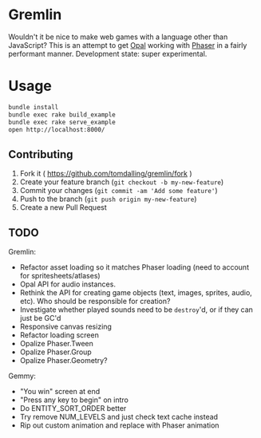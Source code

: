 # Gremlin

Wouldn't it be nice to make web games with a language other than JavaScript?
This is an attempt to get [Opal][] working with [Phaser][] in a fairly
performant manner. Development state: super experimental.

# Usage

```sh
bundle install
bundle exec rake build_example
bundle exec rake serve_example
open http://localhost:8000/
```

## Contributing

1. Fork it ( https://github.com/tomdalling/gremlin/fork )
2. Create your feature branch (`git checkout -b my-new-feature`)
3. Commit your changes (`git commit -am 'Add some feature'`)
4. Push to the branch (`git push origin my-new-feature`)
5. Create a new Pull Request

## TODO

Gremlin:
 - Refactor asset loading so it matches Phaser loading (need to account for
   spritesheets/atlases)
 - Opal API for audio instances.
 - Rethink the API for creating game objects (text, images, sprites, audio, etc).
   Who should be responsible for creation?
 - Investigate whether played sounds need to be `destroy`'d, or if they can just be GC'd
 - Responsive canvas resizing
 - Refactor loading screen
 - Opalize Phaser.Tween
 - Opalize Phaser.Group
 - Opalize Phaser.Geometry?

Gemmy:
 - "You win" screen at end
 - "Press any key to begin" on intro
 - Do ENTITY_SORT_ORDER better
 - Try remove NUM_LEVELS and just check text cache instead
 - Rip out custom animation and replace with Phaser animation

[Opal]: http://opalrb.org/
[Phaser]: http://phaser.io/
